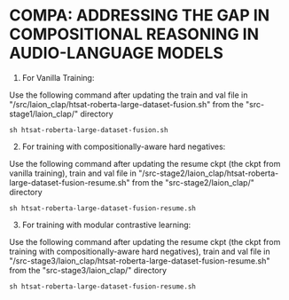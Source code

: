 # COMPA: ADDRESSING THE GAP IN COMPOSITIONAL REASONING IN AUDIO-LANGUAGE MODELS

1. For Vanilla Training: 

Use the following command after updating the train and val file in "/src/laion_clap/htsat-roberta-large-dataset-fusion.sh" from the "src-stage1/laion_clap/" directory

```shell
sh htsat-roberta-large-dataset-fusion.sh
```

2. For training with compositionally-aware hard negatives:

Use the following command after updating the resume ckpt (the ckpt from vanilla training), train and val file in "/src-stage2/laion_clap/htsat-roberta-large-dataset-fusion-resume.sh" from the "src-stage2/laion_clap/" directory

```shell
sh htsat-roberta-large-dataset-fusion-resume.sh
```

3. For training with modular contrastive learning:

Use the following command after updating the resume ckpt (the ckpt from training with compositionally-aware hard negatives), train and val file in "/src-stage3/laion_clap/htsat-roberta-large-dataset-fusion-resume.sh" from the "src-stage3/laion_clap/" directory

```shell
sh htsat-roberta-large-dataset-fusion-resume.sh
```
